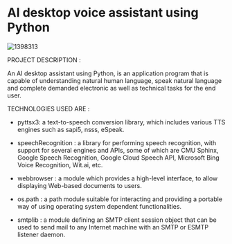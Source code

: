  # AI desktop voice assistant using Python
 
 

![1398313](https://user-images.githubusercontent.com/75733364/107473458-c5a31d80-6b96-11eb-9af6-68cf98afd3c9.jpg)




PROJECT DESCRIPTION :

An AI desktop assistant using Python, is an application program that is capable of understanding natural human language, speak natural language and complete demanded electronic as well as technical tasks for the end user. 

TECHNOLOGIES USED ARE :

- pyttsx3: 
  a text-to-speech conversion library, which includes various TTS engines such as sapi5, nsss, eSpeak.

- speechRecognition : 
  a library for performing speech recognition, with support for several engines and APIs, some of which are CMU Sphinx, Google Speech Recognition, Google Cloud   Speech API,      Microsoft Bing Voice Recognition, Wit.ai, etc.

- webbrowser : 
  a module which provides a high-level interface, to allow displaying Web-based documents to users.

- os.path : 
  a path module suitable for interacting and providing a portable way of using operating system dependent functionalities.

- smtplib : 
  a module defining an SMTP client session object that can be used to send mail to any Internet machine with an SMTP or ESMTP listener daemon.
